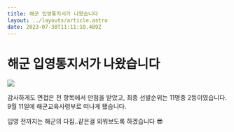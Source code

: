 ```yaml
---
title: 해군 입영통지서가 나왔습니다
layout: ../layouts/article.astro
date: 2023-07-30T11:11:10.489Z
---
```


# 해군 입영통지서가 나왔습니다

![](../images/2890c812-ba36-46be-9885-f23f659178e3.png)

감사하게도 면접은 전 항목에서 만점을 받았고, 최종 선발순위는 11명중 2등이였습니다. 9월 11일에 [](진해) 해군교육사령부로 떠나게 됐습니다.

입영 전까지는 해군의 다짐..같은걸 외워보도록 하겠습니다 😎

